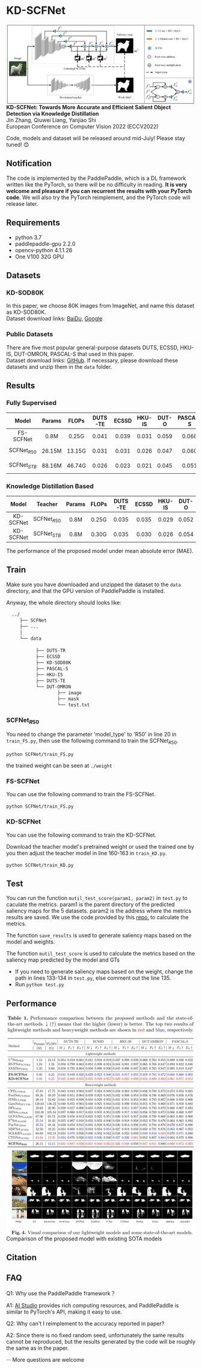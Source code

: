 # KD-SCFNet

<img align="right" src="images/model.jpg">

**KD-SCFNet: Towards More Accurate and Efficient Salient Object Detection via Knowledge Distillation**<br />
Jin Zhang, Qiuwei Liang, Yanjiao Shi<br />
European Conference on Computer Vision 2022 (ECCV2022)<br />

Code, models and dataset will be released around mid-July! Please stay tuned! :blush:

## Notification

The code is implemented by the PaddlePaddle, which is a DL framework written like the PyTorch, so there will be no difficulty in reading. **It is very welcome and pleasure if you can recurrent the results with your PyTorch code.** We will also try the PyTorch reimplement, and the PyTorch code will release later.

## Requirements

- python 3.7<br />
- paddlepaddle-gpu 2.2.0<br />
- opencv-python 4.1.1.26<br />
- One V100 32G GPU

## Datasets

### KD-SOD80K

In this paper, we choose 80K images from ImageNet, and name this dataset as KD-SOD80K.<br />
Dataset download links: [BaiDu](https://pan.baidu.com/s/16xQwUFdp8t3hk3Oa5ifMrg?pwd=sota), [Google](https://drive.google.com/drive/folders/1TSm6gFJuAp1jC1TPcE7WhFisSTFANfRi?usp=sharing)

### Public Datasets
There are five most popular general-purpose datasets DUTS, ECSSD, HKU-IS, DUT-OMRON, PASCAL-S that used in this paper. <br />
Dataset download links: [GitHub](https://github.com/jiwei0921/SOD-CNNs-based-code-summary-#2D%20RGB%20Saliency%20Detection). If necessary, please download these datasets and unzip them in the `data` folder.

## Results

### Fully Supervised
| Model  | Params | FLOPs | DUTS-TE | ECSSD | HKU-IS | DUT-O | PASCAL-S| Saliency Map | Pretrained Weight | 
|:---:|:---:|:---:| :---:| :---:| :---:| :---:| :---:| :---:| :---:|
| FS-SCFNet | 0.8M | 0.25G | 0.041 |  0.039 |  0.031 |  0.059 |  0.068 | [BaiDu](https://pan.baidu.com/s/16xQwUFdp8t3hk3Oa5ifMrg?pwd=sota), [Google](https://drive.google.com/file/d/1hmIFlfKGwIHWYMRz9qGfVGzu4ZVbURXk/view?usp=sharing) | [BaiDu](https://pan.baidu.com/s/16xQwUFdp8t3hk3Oa5ifMrg?pwd=sota), [Google](https://drive.google.com/file/d/16Sd3jk44kDDhpkbO6fkZ4JrGDGT8rTcA/view?usp=sharing)|
| SCFNet$_{R50}$ | 26.15M | 13.15G | 0.031 |  0.031 |  0.026 |  0.047 |  0.060 | [BaiDu](https://pan.baidu.com/s/16xQwUFdp8t3hk3Oa5ifMrg?pwd=sota), [Google](https://drive.google.com/file/d/1Neks1YNJNVLhpGD5BJWAzelxlibwD1nU/view?usp=sharing) | [BaiDu](https://pan.baidu.com/s/16xQwUFdp8t3hk3Oa5ifMrg?pwd=sota), [Google](https://drive.google.com/file/d/1LeSxaZ8jLin5UOKm2TBQckv0IhPFDI54/view?usp=sharing)|
| SCFNet$_{STB}$ | 88.16M | 46.74G | 0.026 |  0.023 |  0.021 |  0.045 |  0.051 | [BaiDu](https://pan.baidu.com/s/16xQwUFdp8t3hk3Oa5ifMrg?pwd=sota), [Google](https://drive.google.com/file/d/1DI4yjPJsxYytNnrPbxwd3ziKDx3LYN7E/view?usp=sharing) | [BaiDu](https://pan.baidu.com/s/16xQwUFdp8t3hk3Oa5ifMrg?pwd=sota), [Google](https://drive.google.com/file/d/1d-jhK5WBLes-ME-cNIIXh5pMZHnXGPi4/view?usp=sharing)|

###  Knowledge Distillation Based
| Model | Teacher | Params | FLOPs | DUTS-TE | ECSSD | HKU-IS | DUT-O | PASCAL-S| Saliency Map | Pretrained Weight | 
|:---:|:---:|:---:|:---:| :---:| :---:| :---:| :---:| :---:|:---:| :---:|
| KD-SCFNet | SCFNet$_{R50}$ | 0.8M | 0.25G | 0.035 |  0.035 |  0.029 |  0.052 |  0.061 |[BaiDu](https://pan.baidu.com/s/16xQwUFdp8t3hk3Oa5ifMrg?pwd=sota), [Google](https://drive.google.com/file/d/1bnYjTTFJBBiGp-KPVRUbBDlDXkzITkyk/view?usp=sharing) | [BaiDu](https://pan.baidu.com/s/16xQwUFdp8t3hk3Oa5ifMrg?pwd=sota), [Google](https://drive.google.com/file/d/1pzR914hF078dJ762DLFoVOk72AREtjVn/view?usp=sharing)|
| KD-SCFNet | SCFNet$_{STB}$ | 0.8M | 0.30G | 0.035 |  0.030 |  0.026 |  0.054 |  0.056 |[BaiDu](https://pan.baidu.com/s/16xQwUFdp8t3hk3Oa5ifMrg?pwd=sota), [Google](https://drive.google.com/file/d/1dc76-jVW1tabeMhehj2WC39iolUKXFVI/view?usp=sharing) | [BaiDu](https://pan.baidu.com/s/16xQwUFdp8t3hk3Oa5ifMrg?pwd=sota), [Google](https://drive.google.com/file/d/1WX8iFMkuE8RxFtOwJT_bPlyyBu84n0Eq/view?usp=sharing)|

The performance of the proposed model under mean absolute error (MAE).
## Train

Make sure you have downloaded and unzipped the dataset to the `data` directory, and that the GPU version of PaddlePaddle is installed.

Anyway, the whole directory should looks like:

```
  ../
     ├── SCFNet
     ├── ...
     │ 
     └── data
           
           ├── DUTS-TR
           ├── ECSSD
           ├── KD-SOD80K
           ├── PASCAL-S
           ├── HKU-IS
           ├── DUTS-TE
           └── DUT-OMRON
                   ├── image
                   ├── mask
                   └── test.txt
  ```

### SCFNet$_{R50}$

You need to change the parameter 'model_type' to 'R50' in line 20 in `train_FS.py`, then use the following command to train the SCFNet$_{R50}$.

`python SCFNet/train_FS.py`

the trained weight can be seen at `./weight`

### FS-SCFNet

You can use the following command to train the FS-SCFNet.

`python SCFNet/train_FS.py`

### KD-SCFNet

You can use the following command to train the KD-SCFNet.

Download the teacher model's pretrained weight or used the trained one by you
then adjust the teacher model in line 160-163 in `train_KD.py`.

`python SCFNet/train_KD.py`

## Test

You can run the function `mutil_test_score(param1, param2)` in `test.py` to caculate the metrics. param1 is the parent directory of the predicted saliency maps for the 5 datasets. param2 is the address where the metrics results are saved. We use the code provided by this [repo.](https://github.com/Mehrdad-Noori/Saliency-Evaluation-Toolbox) to calculate the metrics.

The function `save_results` is used to generate saliency maps based on the model and weights.

The function `mutil_test_score` is used to calculate the metrics based on the saliency map predicted by the model and GTs 

- If you need to generate saliency maps based on the weight, change the path in lines 133-134 in `test.py`, else comment out the line 135.
- Run `python test.py`

## Performance

<img align="left" src="images/result.jpg">

<img align="left" src="images/compare.jpg">

Comparison of the proposed model with existing SOTA models

## Citation

## FAQ

Q1: Why use the PaddlePaddle framework？

A1: [AI Studio](https://aistudio.baidu.com/aistudio/index) provides rich computing resources, and PaddlePaddle is similar to PyTorch's API, making it easy to use.

Q2: Why can't I reimplement to the accuracy reported in paper?

A2: Since there is no fixed random seed, unfortunately the same results cannot be reproduced, but the results generated by the code will be roughly the same as in the paper.

··· More questions are welcome

